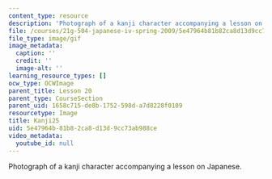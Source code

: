 ```yaml
---
content_type: resource
description: 'Photograph of a kanji character accompanying a lesson on Japanese. '
file: /courses/21g-504-japanese-iv-spring-2009/5e47964b81b82ca8d13d9cc73ab988ce_Kanji25.gif
file_type: image/gif
image_metadata:
  caption: ''
  credit: ''
  image-alt: ''
learning_resource_types: []
ocw_type: OCWImage
parent_title: Lesson 20
parent_type: CourseSection
parent_uid: 1658c715-de8b-1752-598d-a7d8228f0109
resourcetype: Image
title: Kanji25
uid: 5e47964b-81b8-2ca8-d13d-9cc73ab988ce
video_metadata:
  youtube_id: null
---
```

Photograph of a kanji character accompanying a lesson on Japanese. 

